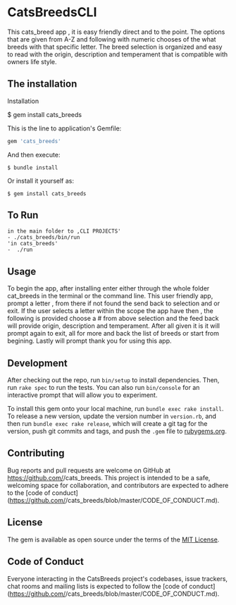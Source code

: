 # CatsBreedsCLI 
This cats_breed app , it is easy friendly direct and to the point. 
The options that are given from A-Z and following with numeric chooses of the what breeds with that specific letter. The breed selection is organized and easy to read with the origin, description and temperament that is compatible with owners life style.
## The installation

 Installation

 $ gem install cats_breeds

This is the line to application's Gemfile:

```ruby
gem 'cats_breeds'
```

And then execute:

    $ bundle install

Or install it yourself as:

    $ gem install cats_breeds

## To  Run 
    in the main folder to ,CLI PROJECTS' 
    - ./cats_breeds/bin/run
    'in cats_breeds'
    -  ./run
    


## Usage

To begin the app, after installing enter either through the whole folder 
cat_breeds in the terminal or the command line. This user friendly app, prompt a letter , 
from there if not found the send back to selection and or exit. If the user selects a letter within the scope the app have then ,
the following is provided  choose a # from above selection and the feed back will provide origin, description and temperament. 
After all given it is it will prompt again to exit, all for more and back the list of breeds or start from begining. Lastly will prompt thank you for using this app.


## Development

After checking out the repo, run `bin/setup` to install dependencies. Then, run `rake spec` to run the tests. You can also run `bin/console` for an interactive prompt that will allow you to experiment.

To install this gem onto your local machine, run `bundle exec rake install`. To release a new version, update the version number in `version.rb`, and then run `bundle exec rake release`, which will create a git tag for the version, push git commits and tags, and push the `.gem` file to [rubygems.org](https://rubygems.org).

## Contributing

Bug reports and pull requests are welcome on GitHub at https://github.com/<github username>/cats_breeds. This project is intended to be a safe, welcoming space for collaboration, and contributors are expected to adhere to the [code of conduct](https://github.com/<github username>/cats_breeds/blob/master/CODE_OF_CONDUCT.md).


## License

The gem is available as open source under the terms of the [MIT License](https://opensource.org/licenses/MIT).

## Code of Conduct

Everyone interacting in the CatsBreeds project's codebases, issue trackers, chat rooms and mailing lists is expected to follow the [code of conduct](https://github.com/<github username>/cats_breeds/blob/master/CODE_OF_CONDUCT.md).
